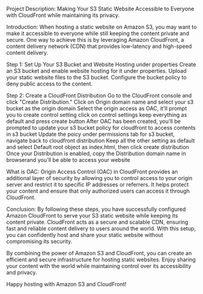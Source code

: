Project Description: Making Your S3 Static Website Accessible to Everyone with CloudFront while maintaining its privacy.

Introduction:
When hosting a static website on Amazon S3, you may want to make it accessible to everyone while still keeping the content private and secure. One way to achieve this is by leveraging Amazon CloudFront, a content delivery network (CDN) that provides low-latency and high-speed content delivery.

Step 1: Set Up Your S3 Bucket and Website Hosting under properties
Create an S3 bucket and enable website hosting for it under properties.
Upload your static website files to the S3 bucket.
Configure the bucket policy to deny public access to the content.

Step 2: Create a CloudFront Distribution
Go to the CloudFront console and click "Create Distribution."
Click on Origin domain name and select your s3 bucket as the origin domain
Select the origin access as OAC, it'll prompt you to create control setting
click on control settings keep everything as default and press create button
After OAC has been created, you'll be prompted to update your s3 bucket policy for cloudfront to access contents in s3 bucket
Update the poicy under permissions tab for s3 bucket, navigate back to cloudfront distribution
Keep all the other setting as default and select Default root object as index.html, then click create distribution
Once your Distribution is enabled, copy the Distribution domain name in browserand you'll be able to access your website 

What is OAC:  Origin Access Control (OAC) in CloudFront provides an additional layer of security by allowing you to control access to your origin server and restrict it to specific IP addresses or referrers. It helps protect your content and ensure that only authorized users can access it through CloudFront.

Conclusion:
By following these steps, you have successfully configured Amazon CloudFront to serve your S3 static website while keeping its content private. CloudFront acts as a secure and scalable CDN, ensuring fast and reliable content delivery to users around the world. With this setup, you can confidently host and share your static website without compromising its security.

By combining the power of Amazon S3 and CloudFront, you can create an efficient and secure infrastructure for hosting static websites. Enjoy sharing your content with the world while maintaining control over its accessibility and privacy.

Happy hosting with Amazon S3 and CloudFront!





